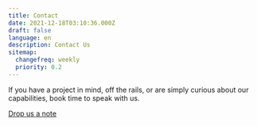 ```yaml
---
title: Contact
date: 2021-12-18T03:10:36.000Z
draft: false
language: en
description: Contact Us
sitemap:
  changefreq: weekly
  priority: 0.2
---
```


<!-- @format -->

<section class="lg:pb-24">
  <div class="max-w-screen-md px-4 mx-auto">
      <p class="mb-8 font-light text-center text-gray-500 lg:mb-16 dark:text-gray-400 sm:text-xl">If you have a project in mind, off the rails, or are simply curious about our capabilities, book time to speak with us.</p>
  </div>
</section>

[Drop us a note](https://forms.gle/9Qoe5Qt2oruPcwAAA)
